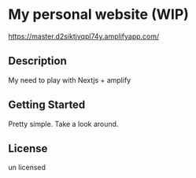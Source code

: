 # My personal website (WIP)

https://master.d2siktjvqpl74y.amplifyapp.com/

## Description

My need to play with Nextjs + amplify

## Getting Started

Pretty simple. Take a look around.

## License

un licensed
